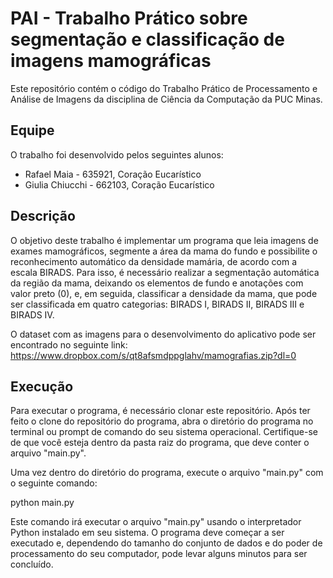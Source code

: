 # PAI - Trabalho Prático sobre segmentação e classificação de imagens mamográficas

Este repositório contém o código do Trabalho Prático de Processamento e Análise de Imagens da disciplina de Ciência da Computação da PUC Minas.

## Equipe
O trabalho foi desenvolvido pelos seguintes alunos:

- Rafael Maia - 635921, Coração Eucarístico
- Giulia Chiucchi - 662103, Coração Eucarístico

## Descrição
O objetivo deste trabalho é implementar um programa que leia imagens de exames mamográficos, segmente a área da mama do fundo e possibilite o reconhecimento automático da densidade mamária, de acordo com a escala BIRADS. Para isso, é necessário realizar a segmentação automática da região da mama, deixando os elementos de fundo e anotações com valor preto (0), e, em seguida, classificar a densidade da mama, que pode ser classificada em quatro categorias: BIRADS I, BIRADS II, BIRADS III e BIRADS IV.

O dataset com as imagens para o desenvolvimento do aplicativo pode ser encontrado no seguinte link: https://www.dropbox.com/s/qt8afsmdppglahv/mamografias.zip?dl=0

## Execução
Para executar o programa, é necessário clonar este repositório. Após ter feito o clone do repositório do programa, abra o diretório do programa no terminal ou prompt de comando do seu sistema operacional. Certifique-se de que você esteja dentro da pasta raiz do programa, que deve conter o arquivo "main.py".

Uma vez dentro do diretório do programa, execute o arquivo "main.py" com o seguinte comando:

python main.py

Este comando irá executar o arquivo "main.py" usando o interpretador Python instalado em seu sistema. O programa deve começar a ser executado e, dependendo do tamanho do conjunto de dados e do poder de processamento do seu computador, pode levar alguns minutos para ser concluído.
